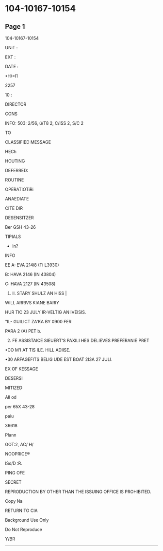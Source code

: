 # 104-10167-10154

## Page 1

104-10167-10154

UNiT :

EXT :

DATE :

•H/=I1

2257

10 :

DIRECTOR

CONS

INFO: 503: 2/56, ü/T8 2, C/ISS 2, S/C 2

TO

CLASSIFIED MESSAGE

HECh

HOUTING

DEFERRED:

ROUTINE

OPERATIOTiRi

ANAEDIATE

CITE DIR

DESENSITZER

Ber GSH 43-26

TIPIALS

- In?

INFO

EE A: EVA 214i8 (Ti L3930)

B: HAVA 2146 (IN 43804)

C: HAVA 2127 (IN 43508)

1. II. STARY SHULZ AN HISS |

WILL ARRIVS KIANE BARIY

HUR TIC 23 JULY IR-VELTIG AN IVEISIS.

"IL- GUILICT ZA'KA BY 0900 FER

PARA 2 (A) PET b.

2. FE ASSISTAICE SIEUERT'S PAXILI HES DELIEVES PREFERANIE PRET

•CO M'I AT TIS ILE. HILL ADIISE.

•30 ARFAGEFITS BELIG UDE EST BOAT 2I3A 27 JULI.

EX OF KESSAGE

DESERSI

MITIZED

All od

per 65X 43-28

paiu

36618

Plann

GOT:2, AC/ H/

NOOPRICE®

ISs/D :R.

PING OFE

SECRET

REPRODUCTION BY OTHER THAN THE ISSUING OFFICE IS PROHIBITED.

Copy Na

RETURN TO CIA

Background Use Only

Do Not Reproduce

Y/BR

---


